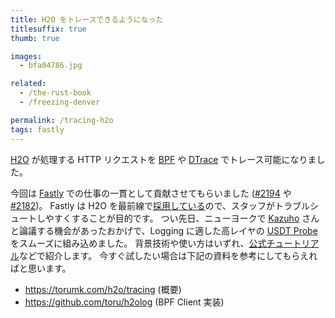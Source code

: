 ```yaml
---
title: H2O をトレースできるようになった
titlesuffix: true
thumb: true

images:
  - bfa04786.jpg

related:
  - /the-rust-book
  - /freezing-denver

permalink: /tracing-h2o
tags: fastly
---
```


[H2O](https://h2o.examp1e.net/) が処理する HTTP リクエストを [BPF](https://www.kernel.org/doc/html/latest/bpf/index.html) や [DTrace](https://ja.wikipedia.org/wiki/DTrace) でトレース可能になりました。

今回は [Fastly](/t/fastly) での仕事の一貫として貢献させてもらいました ([#2194](https://github.com/h2o/h2o/pull/2194) や [#2182](https://github.com/h2o/h2o/pull/2182))。
Fastly は H2O を最前線で[採用している](https://www.fastly.com/blog/optimizing-http2-server-push-fastly)ので、スタッフがトラブルシュートしやすくすることが目的です。
つい先日、ニューヨークで [Kazuho](https://twitter.com/kazuho) さんと論議する機会があったおかげで、Logging に適した高レイヤの [USDT Probe](http://dtrace.org/guide/chp-usdt.html) をスムーズに組み込めました。
背景技術や使い方はいずれ、[公式チュートリアル](https://h2o.examp1e.net/configure.html)などで紹介します。
今すぐ試したい場合は下記の資料を参考にしてもらえればと思います。

- <https://torumk.com/h2o/tracing> (概要)
- <https://github.com/toru/h2olog> (BPF Client 実装)
